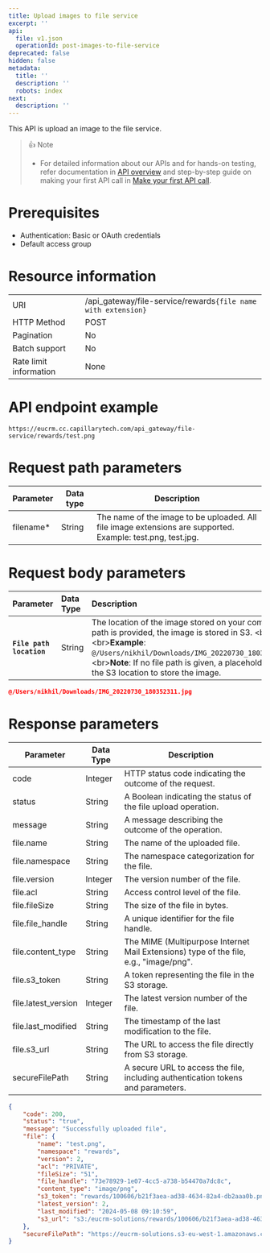 ```yaml
---
title: Upload images to file service
excerpt: ''
api:
  file: v1.json
  operationId: post-images-to-file-service
deprecated: false
hidden: false
metadata:
  title: ''
  description: ''
  robots: index
next:
  description: ''
---
```

This API is upload an image to the file service.

> 👍 Note
>
> * For detailed information about our APIs and for hands-on testing, refer documentation in [API overview](https://docs.capillarytech.com/reference/apioverview) and step-by-step guide on making your first API call in [Make your first API call](https://docs.capillarytech.com/reference/make-your-first-api-call).

# Prerequisites

*   Authentication: Basic or OAuth credentials
*   Default access group

# Resource information

|                        |                                                                |
| :--------------------- | :------------------------------------------------------------- |
| URI                    | /api\_gateway/file-service/rewards`{file name with extension}` |
| HTTP Method            | POST                                                           |
| Pagination             | No                                                             |
| Batch support          | No                                                             |
| Rate limit information | None                                                           |

# API endpoint example

`https://eucrm.cc.capillarytech.com/api_gateway/file-service/rewards/test.png`

# Request path parameters

| Parameter  | Data type | Description                                                                                                 |
| ---------- | --------- | ----------------------------------------------------------------------------------------------------------- |
| filename\* | String    | The name of the image to be uploaded. All file image extensions are supported. Example: test.png, test.jpg. |

# Request body parameters

| Parameter                | Data Type | Description                                                                                                                                                                                                                                                                                         |
| :----------------------- | :-------- | :-------------------------------------------------------------------------------------------------------------------------------------------------------------------------------------------------------------------------------------------------------------------------------------------------- |
| **`File path location`** | String    | The location of the image stored on your computer. If a file path is provided, the image is stored in S3. \<br>\<br>**Example**: `@/Users/nikhil/Downloads/IMG_20220730_180352311.jpg`\<br>\<br>**Note**: If no file path is given, a placeholder is created in the S3 location to store the image. |

```json
@/Users/nikhil/Downloads/IMG_20220730_180352311.jpg
```

# Response parameters

| Parameter            | Data Type | Description                                                                           |
| -------------------- | --------- | ------------------------------------------------------------------------------------- |
| code                 | Integer   | HTTP status code indicating the outcome of the request.                               |
| status               | String    | A Boolean indicating the status of the file upload operation.                         |
| message              | String    | A message describing the outcome of the operation.                                    |
| file.name            | String    | The name of the uploaded file.                                                        |
| file.namespace       | String    | The namespace categorization for the file.                                            |
| file.version         | Integer   | The version number of the file.                                                       |
| file.acl             | String    | Access control level of the file.                                                     |
| file.fileSize        | String    | The size of the file in bytes.                                                        |
| file.file\_handle    | String    | A unique identifier for the file handle.                                              |
| file.content\_type   | String    | The MIME (Multipurpose Internet Mail Extensions) type of the file, e.g., "image/png". |
| file.s3\_token       | String    | A token representing the file in the S3 storage.                                      |
| file.latest\_version | Integer   | The latest version number of the file.                                                |
| file.last\_modified  | String    | The timestamp of the last modification to the file.                                   |
| file.s3\_url         | String    | The URL to access the file directly from S3 storage.                                  |
| secureFilePath       | String    | A secure URL to access the file, including authentication tokens and parameters.      |

```json
{
    "code": 200,
    "status": "true",
    "message": "Successfully uploaded file",
    "file": {
        "name": "test.png",
        "namespace": "rewards",
        "version": 2,
        "acl": "PRIVATE",
        "fileSize": "51",
        "file_handle": "73e78929-1e07-4cc5-a738-b54470a7dc8c",
        "content_type": "image/png",
        "s3_token": "rewards/100606/b21f3aea-ad38-4634-82a4-db2aaa0b.png",
        "latest_version": 2,
        "last_modified": "2024-05-08 09:10:59",
        "s3_url": "s3:/eucrm-solutions/rewards/100606/b21f3aea-ad38-4634-82a4-db2aaa0b.png"
    },
    "secureFilePath": "https://eucrm-solutions.s3-eu-west-1.amazonaws.com/rewards/100606/b21f3aea-ad38-4634-82a4-db2aaa0b.png?X-Amz-Security-Token=FwoGZXIvYXdzEJ3%2F%2F%2F%2F%2F%2F%2F%2F%2F%2FwEaDPltNW6lwqLl1xXlfyLIAaxPIuF7uCnnmqOoXU72eVlsn0Lut7GRbf7kme0GYrC8dqLV4UeWGGwizdrjT2QcANwqoAJRYQDvHYHndQuRt8Rvs3%2B%2BaXtUaW6YYekA65tkH%2BeSg2YaEoTRGuep7rOxHGSmpCaxJ767Za3vi6B3CpeYh5U1LZOeJHS5v3uLCdTHleIj8mutjwoX1OuWlPxEwxAtOOABU7ISXrJxTwVfMWANzfuxNyN2jR0kKpRNHq%2FozXEsVuw2owTyr9VK6wwCeMS5MDVZjANIKI7k67EGMi0%2F6Je5Y9Alnn8IgGBzdYmeEub7mDk1%2FBzhZwySJ4O1osP2n6iWFi%2FEyeaPeco%3D&X-Amz-Algorithm=AWS4-HMAC-SHA256&X-Amz-Date=20240508T034059Z&X-Amz-SignedHeaders=host&X-Amz-Expires=3600&X-Amz-Credential=ASIAXKEP2EMBVBC5UMM3%2F20240508%2Feu-west-1%2Fs3%2Faws4_request&X-Amz-Signature=86c114267239ef985ff81c32ad0fa1d6b0618c70e42c2a74217ea1e5d6eec1a8"
}
```